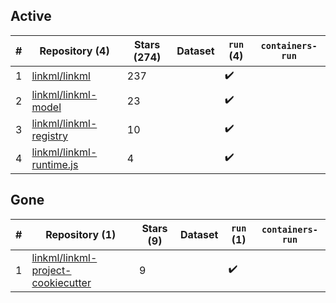 ## Active
| # | Repository (4) | Stars (274) | Dataset | `run` (4) | `containers-run` |
| --- | --- | --- | --- | --- | --- |
| 1 | [linkml/linkml](https://github.com/linkml/linkml) | 237 |  | :heavy_check_mark: |  |
| 2 | [linkml/linkml-model](https://github.com/linkml/linkml-model) | 23 |  | :heavy_check_mark: |  |
| 3 | [linkml/linkml-registry](https://github.com/linkml/linkml-registry) | 10 |  | :heavy_check_mark: |  |
| 4 | [linkml/linkml-runtime.js](https://github.com/linkml/linkml-runtime.js) | 4 |  | :heavy_check_mark: |  |

## Gone
| # | Repository (1) | Stars (9) | Dataset | `run` (1) | `containers-run` |
| --- | --- | --- | --- | --- | --- |
| 1 | [linkml/linkml-project-cookiecutter](https://github.com/linkml/linkml-project-cookiecutter) | 9 |  | :heavy_check_mark: |  |

